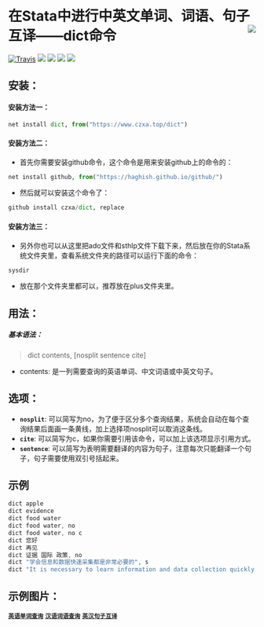 在Stata中进行中英文单词、词语、句子互译——dict命令<img src="https://github.com/czxa/Web_data_Source/raw/master/e_learning.png" align="right" />
========================================================
[![Travis](https://img.shields.io/travis/rust-lang/rust.svg?style=plastic)](http:www.czxa.top) [![](https://img.shields.io/badge/Stata-dict-brightgreen.svg?style=plastic)](http://www.czxa.top) [![](https://img.shields.io/badge/github-Stata-orange.svg?style=plastic)](http://www.czxa.top) [![](https://img.shields.io/badge/platform-Windows_os|Mac_os-orange.svg?style=plastic)](http://www.czxa.top) [![](https://img.shields.io/badge/Fork-30-orange.svg?style=social)](http://www.czxa.top)

安装：
--------

#### 安装方法一：

```py
net install dict, from("https://www.czxa.top/dict")
```

#### 安装方法二：
* 首先你需要安装github命令，这个命令是用来安装github上的命令的：

```py
net install github, from("https://haghish.github.io/github/")
```

* 然后就可以安装这个命令了：

```py
github install czxa/dict, replace
```
<!--more-->
#### 安装方法三：
* 另外你也可以从这里把ado文件和sthlp文件下载下来，然后放在你的Stata系统文件夹里，查看系统文件夹的路径可以运行下面的命令：

```js
sysdir
```

* 放在那个文件夹里都可以，推荐放在plus文件夹里。

用法：
--------

##### 基本语法：

> dict contents, [nosplit sentence cite]

* contents: 是一列需要查询的英语单词、中文词语或中英文句子。

选项：
--------

* **`nosplit`**: 可以简写为no，为了便于区分多个查询结果，系统会自动在每个查询结果后面画一条黄线，加上选择项nosplit可以取消这条线。
* **`cite`**: 可以简写为c，如果你需要引用该命令，可以加上该选项显示引用方式。
* **`sentence`**: 可以简写为表明需要翻译的内容为句子，注意每次只能翻译一个句子，句子需要使用双引号括起来。


示例
--------

```js
dict apple
dict evidence
dict food water
dict food water, no
dict food water, no c
dict 您好
dict 再见
dict 证据 国际 政策, no
dict "学会信息和数据快速采集都是非常必要的", s
dict "It is necessary to learn information and data collection quickly.", s
```

示例图片：
--------

[__`英语单词查询`__](https://github.com/czxa/dict/raw/master/example.png)
[__`汉语词语查询`__](https://github.com/czxa/dict/raw/master/example1.png)
[__`英汉句子互译`__](https://github.com/czxa/dict/raw/master/example2.png)
